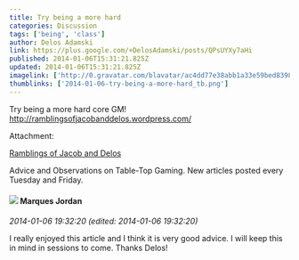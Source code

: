 ```yaml
---
title: Try being a more hard
categories: Discussion
tags: ['being', 'class']
author: Delos Adamski
link: https://plus.google.com/+DelosAdamski/posts/QPsUYXy7aHi
published: 2014-01-06T15:31:21.825Z
updated: 2014-01-06T15:31:21.825Z
imagelink: ['http://0.gravatar.com/blavatar/ac4dd77e38abb1a33e59bed8398321b2?s=200']
thumblinks: ['2014-01-06-try-being-a-more-hard_tb.png']
---
```


Try being a more hard core GM!<br /><a href="http://ramblingsofjacobanddelos.wordpress.com/" class="ot-anchor">http://ramblingsofjacobanddelos.wordpress.com/</a>


Attachment:

<a href='http://ramblingsofjacobanddelos.wordpress.com'>Ramblings of Jacob and Delos</a>


Advice and Observations on Table-Top Gaming. New articles posted every Tuesday and Friday.
<div id='comment z13izrvydljqybvof04celzoknjnhnoiu3g'>
  <h4><img src='{{site.baseurl}}//images/avatars/114124925422808188628_photo.jpg'> Marques Jordan</h4>
      <p><cite>2014-01-06 19:32:20 (edited: 2014-01-06 19:32:20)</cite></p>
        <p>I really enjoyed this article and I think it is very good advice. I will keep this in mind in sessions to come. Thanks Delos!</p>
</div>
        